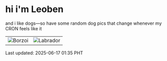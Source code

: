 # hi i'm Leoben

and i like dogs—so have some random dog pics that change whenever my CRON feels like it

|  |  |
|--------|----------|
| ![Borzoi](https://random-dog-vercel.vercel.app/api/random-borzoi?v=1750095333) | ![Labrador](https://random-dog-vercel.vercel.app/api/random-labrador?v=1750095333) |

Last updated: 2025-06-17 01:35 PHT
